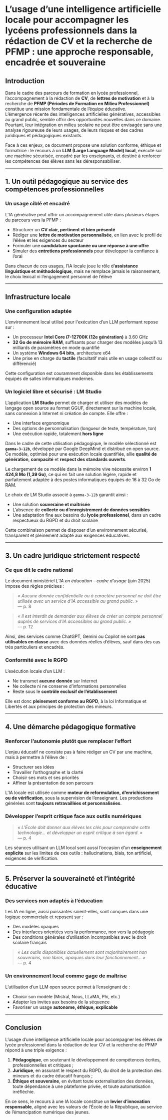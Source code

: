 # L’usage d’une intelligence artificielle locale pour accompagner les lycéens professionnels dans la rédaction de CV et la recherche de PFMP : une approche responsable, encadrée et souveraine

## Introduction

Dans le cadre des parcours de formation en lycée professionnel, l’accompagnement à la rédaction de **CV**, de **lettres de motivation** et à la recherche de **PFMP (Périodes de Formation en Milieu Professionnel)** constitue une mission fondamentale de l’équipe éducative.  
L’émergence récente des intelligences artificielles génératives, accessibles au grand public, semble offrir des opportunités nouvelles dans ce domaine. Pourtant, leur intégration en milieu scolaire ne peut être envisagée sans une analyse rigoureuse de leurs usages, de leurs risques et des cadres juridiques et pédagogiques existants.

Face à ces enjeux, ce document propose une solution conforme, éthique et formatrice : le recours à un **LLM (Large Language Model) local**, exécuté sur une machine sécurisée, encadré par les enseignants, et destiné à renforcer les compétences des élèves sans les déresponsabiliser.

---

## 1. Un outil pédagogique au service des compétences professionnelles

### Un usage ciblé et encadré

L’IA générative peut offrir un accompagnement utile dans plusieurs étapes du parcours vers la PFMP :

- Structurer un **CV clair, pertinent et bien présenté**
- Rédiger une **lettre de motivation personnalisée**, en lien avec le profil de l’élève et les exigences du secteur
- Formuler une **candidature spontanée ou une réponse à une offre**
- Simuler des **entretiens professionnels** pour développer la confiance à l’oral

Dans chacun de ces usages, l’IA locale joue le rôle d’**assistance linguistique et méthodologique**, mais ne remplace jamais le raisonnement, le choix lexical ni l’engagement personnel de l’élève

---

## Infrastructure locale 

### Une configuration adaptée

L’environnement local utilisé pour l'exécution d’un LLM performant repose sur :

- Un processeur **Intel Core i7-12700K (12e génération)** à 3.60 GHz
- **32 Go de mémoire RAM**, suffisants pour charger des modèles jusqu’à 13 milliards de paramètres en mode quantifié
- Un système **Windows 64 bits**, architecture x64
- Une prise en charge du **tactile** (facultatif mais utile en usage collectif ou différencié)

Cette configuration est couramment disponible dans les établissements équipés de salles informatiques modernes.

### Un logiciel libre et sécurisé : LM Studio

L’application **LM Studio** permet de charger et utiliser des modèles de langage open source au format GGUF, directement sur la machine locale, sans connexion à Internet ni création de compte. Elle offre :

- Une interface ergonomique
- Des options de personnalisation (longueur de texte, température, ton)
- Une exécution rapide, totalement **hors ligne**

Dans le cadre de cette utilisation pédagogique, le modèle sélectionné est **`gemma-3-12b`**, développé par Google DeepMind et distribué en open source. Ce modèle, optimisé pour une exécution locale quantifiée, allie **qualité de génération**, **compacité** et **respect des standards ouverts**.

Le chargement de ce modèle dans la mémoire vive nécessite environ **1 424,8 Mo (1,39 Go)**, ce qui en fait une solution légère, rapide et parfaitement adaptée à des postes informatiques équipés de 16 à 32 Go de RAM.

Le choix de LM Studio associé à `gemma-3-12b` garantit ainsi :

- Une solution **souveraine et maîtrisée**
- L’absence de **collecte ou d’enregistrement de données sensibles**
- Une adaptation fine aux besoins du **lycée professionnel**, dans un cadre respectueux du RGPD et du droit scolaire

Cette combinaison permet de disposer d’un environnement sécurisé, transparent et pleinement adapté aux exigences éducatives.

---

## 3. Un cadre juridique strictement respecté

### Ce que dit le cadre national

Le document ministériel _L’IA en éducation – cadre d’usage_ (juin 2025) impose des règles précises :

> *« Aucune donnée confidentielle ou à caractère personnel ne doit être utilisée avec un service d’IA accessible au grand public. »*  
> — p. 8

> *« Il est interdit de demander aux élèves de créer un compte personnel auprès de services d’IA accessibles au grand public. »*  
> — p. 12

Ainsi, des services comme ChatGPT, Gemini ou Copilot ne sont **pas utilisables en classe** avec des données réelles d’élèves, sauf dans des cas très particuliers et encadrés.

### Conformité avec le RGPD

L’exécution locale d’un LLM :

- Ne transmet **aucune donnée** sur Internet
- Ne collecte ni ne conserve d’informations personnelles
- Reste sous le **contrôle exclusif de l’établissement**

Elle est donc **pleinement conforme au RGPD**, à la loi Informatique et Libertés et aux principes de protection des mineurs.

---

## 4. Une démarche pédagogique formative

### Renforcer l’autonomie plutôt que remplacer l’effort

L’enjeu éducatif ne consiste pas à faire rédiger un CV par une machine, mais à permettre à l’élève de :

- Structurer ses idées
- Travailler l’orthographe et la clarté
- Choisir ses mots et ses priorités
- Affiner la présentation de son parcours

L’IA locale est utilisée comme **moteur de reformulation, d’enrichissement ou de vérification**, sous la supervision de l’enseignant. Les productions générées sont **toujours retravaillées et personnalisées**.

### Développer l’esprit critique face aux outils numériques

> *« L’École doit donner aux élèves les clés pour comprendre cette technologie… et développer un esprit critique à son égard. »*  
> — p. 4

Les séances utilisant un LLM local sont aussi l’occasion d’un **enseignement explicite** sur les limites de ces outils : hallucinations, biais, ton artificiel, exigences de vérification.

---

## 5. Préserver la souveraineté et l’intégrité éducative

### Des services non adaptés à l’éducation

Les IA en ligne, aussi puissantes soient-elles, sont conçues dans une logique commerciale et reposent sur :

- Des modèles opaques
- Des interfaces orientées vers la performance, non vers la pédagogie
- Des conditions générales d’utilisation incompatibles avec le droit scolaire français

> *« Les outils disponibles actuellement sont majoritairement non souverains, non libres, opaques dans leur fonctionnement… »*  
> — p. 4

### Un environnement local comme gage de maîtrise

L’utilisation d’un LLM open source permet à l’enseignant de :

- Choisir son modèle (Mistral, Nous, LLaMA, Phi, etc.)
- Adapter les invites aux besoins de la séquence
- Favoriser un usage **autonome, éthique, explicable**

---

## Conclusion

L’usage d’une intelligence artificielle locale pour accompagner les élèves de lycée professionnel dans la rédaction de leur CV et la recherche de PFMP répond à une triple exigence :

1. **Pédagogique**, en soutenant le développement de compétences écrites, professionnelles et critiques ;
2. **Juridique**, en assurant le respect du RGPD, du droit de la protection des mineurs et du cadre éducatif français ;
3. **Éthique et souveraine**, en évitant toute externalisation des données, toute dépendance à une plateforme privée, et toute automatisation irréfléchie.

En ce sens, le recours à une IA locale constitue un **levier d’innovation responsable**, aligné avec les valeurs de l’École de la République, au service de l’émancipation numérique des jeunes.

